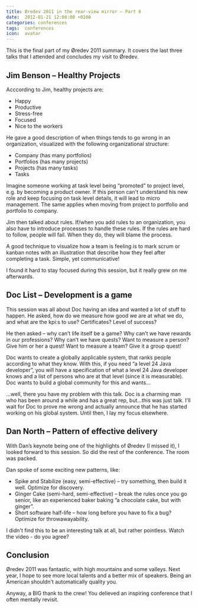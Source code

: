 ```yaml
---
title: Øredev 2011 in the rear-view mirror – Part 6
date:  2012-01-21 12:00:00 +0100
categories: conferences
tags:  conferences
icon:  avatar
---
```


This is the final part of my Øredev 2011 summary. It covers the last three talks
that I attended and concludes my visit to Øredev.


## Jim Benson – Healthy Projects

Acccording to Jim, healthy projects are:

- Happy
- Productive
- Stress-free
- Focused
- Nice to the workers

He gave a good description of when things tends to go wrong in an organization,
visualized with the following organizational structure:

- Company (has many portfolios)
- Portfolios (has many projects)
- Projects (has many tasks)
- Tasks

Imagine someone working at task level being “promoted” to project level, e.g. by
becoming a product owner. If this person can't understand his new role and keep
focusing on task level details, it will lead to micro management. The same applies
when moving from project to portfolio and portfolio to company.

Jim then talked about rules. If/when you add rules to an organization, you also
have to introduce processes to handle these rules. If the rules are hard to follow, people will fail. When they do, they will blame the process.

A good technique to visualize how a team is feeling is to mark scrum or kanban notes
with an illustration that describe how they feel after completing a task. Simple, yet communicative!

I found it hard to stay focused during this session, but it really grew on me afterwards.


## Doc List – Development is a game

This session was all about Doc having an idea and wanted a lot of stuff to happen.
He asked, how do we measure how good we are at what we do, and what are the kpi:s
to use? Certificates? Level of success?

He then asked – why can’t life itself be a game? Why can’t we have rewards in
our professions? Why can’t we have quests? Want to measure a person? Give him
or her a quest! Want to measure a team? Give it a group quest!

Doc wants to create a globally applicable system, that ranks people according to 
what they know. With this, if you need “a level 24 Java developer”, you will have
a specification of what a level 24 Java developer knows and a list of persons who
are at that level (since it is measurable). Doc wants to build a global community
for this and wants...

...well, there you have my problem with this talk. Doc is a charming man who has
been around a while and has a great rep, but...this was just talk. I'll wait for
Doc to prove me wrong and actually announce that he has started working on his
global system. Until then, I lay my focus elsewhere.


## Dan North – Pattern of effective delivery

With Dan’s keynote being one of the highlights of Øredev (I missed it), I looked
forward to this session. So did the rest of the conference. The room was packed.

Dan spoke of some exciting new patterns, like:

- Spike and Stabilize (easy, semi-effective) – try something, then build it well. Optimize for discovery.
- Ginger Cake (semi-hard, semi-effective) – break the rules once you go senior, like an experienced baker baking ”a chocolate cake, but with ginger”.
- Short software half-life – how long before you have to fix a bug? Optimize for throwawayability.

I didn't find this to be an interesting talk at all, but rather pointless. Watch
the video - do you agree?


## Conclusion

Øredev 2011 was fantastic, with high mountains and some valleys. Next year, I hope
to see more local talents and a better mix of speakers. Being an American shouldn't automatically quality you.

Anyway, a BIG thank to the crew! You delieved an inspiring conference that I often mentally revisit.